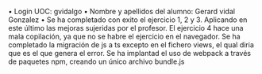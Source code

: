 • Login UOC: gvidalgo
• Nombre y apellidos del alumno: Gerard vidal Gonzalez
• Se ha completado con exito el ejercicio 1, 2 y 3. Aplicando en este último las mejoras sujeridas por el profesor.
El ejercicio 4 hace una mala copilación, ya que no se habre el ejercicio en el navegador. Se ha completado la migración de js a ts excepto en el fichero views, el qual diria que es el que genera el error.
Se ha implantad el uso de webpack a través de paquetes npm, creando un único archivo bundle.js